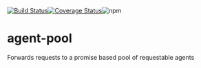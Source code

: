 [![Build Status](https://travis-ci.org/ryderbrooks/agent-pool.svg?branch=master)](https://travis-ci.org/ryderbrooks/agent-pool)[![Coverage Status](https://coveralls.io/repos/github/ryderbrooks/agent-pool/badge.svg?branch=master)](https://coveralls.io/github/ryderbrooks/agent-pool?branch=master)![npm](https://img.shields.io/npm/v/ragent-pool.svg)

# agent-pool
Forwards requests to a promise based pool of requestable agents

